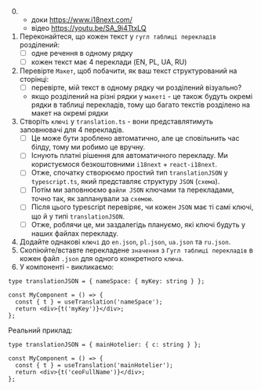 0. - доки https://www.i18next.com/
   - відео https://youtu.be/SA_9i4TtxLQ
1. Переконайтеся, що кожен текст у `гугл таблиці перекладів` розділений:
   - [ ] одне речення в одному рядку
   - [ ] кожен текст має 4 переклади (EN, PL, UA, RU)
2. Перевірте `Макет`, щоб побачити, як ваш текст структурований на сторінці:
   - [ ] перевірте, мій текст в одному рядку чи розділений візуально?
   - якщо розділений на різні рядки у `макеті` - це також будуть окремі рядки в таблиці перекладів, тому що багато
     текстів розділено на макет на окремі рядки
3. Створіть `ключі` у `translation.ts` - вони представлятимуть заповнювачі для 4 перекладів.
   - [ ] Це може бути зроблено автоматично, але це сповільнить час білду, тому ми робимо це вручну.
   - [ ] Існують платні рішення для автоматичного перекладу. Ми користуємося безкоштовними `i18next` + `react-i18next`.
   - [ ] Отже, спочатку створюємо простий тип `translationJSON` у `typescript.ts`, який представляє структуру `JSON`
         (`схема`).
   - [ ] Потім ми заповнюємо `файли JSON` ключами та перекладами, точно так, як запланували за `схемою`.
   - [ ] Після цього typescript перевіряє, чи кожен `JSON` має ті самі ключі, що й у типі `translationJSON`.
   - [ ] Отже, роблячи це, ми заздалегідь плануємо, які ключі будуть у наших файлах перекладу.
4. Додайте однакові `ключі` до `en.json`, `pl.json`, `ua.json` та `ru.json`.
5. Скопіюйте/вставте перекладене `значення` з `Гугл таблиці перекладів` в кожен файл `.json` для одного конкретного
   `ключа`.
6. У компоненті - викликаємо:

```tsx
type translationJSON = { nameSpace: { myKey: string } };

const MyComponent = () => {
  const { t } = useTranslation('nameSpace');
  return <div>{t('myKey')}</div>;
};
```

Реальний приклад:

```tsx
type translationJSON = { mainHotelier: { c: string } };

const MyComponent = () => {
  const { t } = useTranslation('mainHotelier');
  return <div>{t('ceoFullName')}</div>;
};
```
